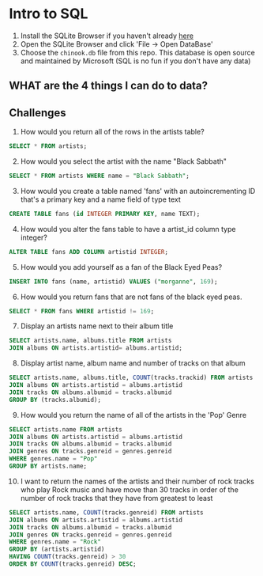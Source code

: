 # Intro to SQL

1. Install the SQLite Browser if you haven't already [here](http://sqlitebrowser.org/)
2. Open the SQLite Browser and click 'File -> Open DataBase'
3. Choose the `chinook.db` file from this repo. This database is open source and maintained by Microsoft (SQL is no fun if you don't have any data)


## WHAT are the 4 things I can do to data?





## Challenges

1. How would you return all of the rows in the artists table?
  ```SQL
  SELECT * FROM artists;
  ```
2. How would you select the artist with the name "Black Sabbath"
  ```SQL
  SELECT * FROM artists WHERE name = "Black Sabbath";
  ```
3. How would you create a table named 'fans' with an autoincrementing ID that's a primary key and a name field of type text

  ```sql
  CREATE TABLE fans (id INTEGER PRIMARY KEY, name TEXT);
  ```

4. How would you alter the fans table to have a artist_id column type integer?

  ```sql
  ALTER TABLE fans ADD COLUMN artistid INTEGER;
  ```
5. How would you add yourself as a fan of the Black Eyed Peas?
  ```sql
  INSERT INTO fans (name, artistid) VALUES ("morganne", 169);
  ```


6. How would you return fans that are not fans of the black eyed peas.
  ```sql
  SELECT * FROM fans WHERE artistid != 169;
  ```
7. Display an artists name next to their album title
```sql
SELECT artists.name, albums.title FROM artists
JOIN albums ON artists.artistid= albums.artistid;
```

8. Display artist name, album name and number of tracks on that album
```sql
SELECT artists.name, albums.title, COUNT(tracks.trackid) FROM artists
JOIN albums ON artists.artistid = albums.artistid
JOIN tracks ON albums.albumid = tracks.albumid
GROUP BY (tracks.albumid);
```

9.  How would you return the name of all of the artists in the 'Pop' Genre
  ```sql
SELECT artists.name FROM artists
JOIN albums ON artists.artistid = albums.artistid
JOIN tracks ON albums.albumid = tracks.albumid
JOIN genres ON tracks.genreid = genres.genreid
WHERE genres.name = "Pop"
GROUP BY artists.name;
  ```


10. I want to return the names of the artists and their number of rock tracks
 who play Rock music
and have move than 30 tracks
in order of the number of rock tracks that they have
from greatest to least

```sql
SELECT artists.name, COUNT(tracks.genreid) FROM artists
JOIN albums ON artists.artistid = albums.artistid
JOIN tracks ON albums.albumid = tracks.albumid
JOIN genres ON tracks.genreid = genres.genreid
WHERE genres.name = "Rock"
GROUP BY (artists.artistid)
HAVING COUNT(tracks.genreid) > 30
ORDER BY COUNT(tracks.genreid) DESC;

```
